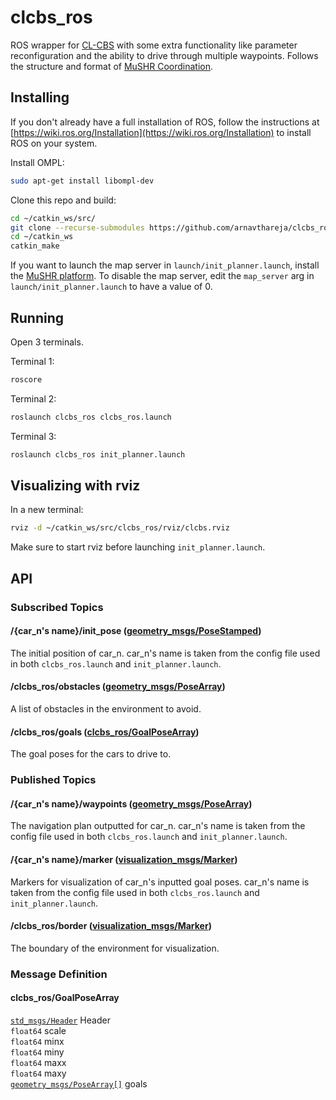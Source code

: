 # clcbs_ros

ROS wrapper for [CL-CBS](https://github.com/APRIL-ZJU/CL-CBS) with some extra functionality like parameter reconfiguration and the ability to drive through multiple waypoints. Follows the structure and format of [MuSHR Coordination](https://github.com/prl-mushr/mushr_coordination).

## Installing

If you don't already have a full installation of ROS, follow the instructions at [https://wiki.ros.org/Installation](https://wiki.ros.org/Installation) to install ROS on your system.

Install OMPL:

```bash
sudo apt-get install libompl-dev
```

Clone this repo and build:

```bash
cd ~/catkin_ws/src/  
git clone --recurse-submodules https://github.com/arnavthareja/clcbs_ros.git
cd ~/catkin_ws
catkin_make
```

If you want to launch the map server in `launch/init_planner.launch`, install the [MuSHR platform](https://mushr.io/tutorials/quickstart/). To disable the map server, edit the `map_server` arg in `launch/init_planner.launch` to have a value of 0.

## Running

Open 3 terminals.

Terminal 1:

```bash
roscore
```

Terminal 2:

```bash
roslaunch clcbs_ros clcbs_ros.launch
```

Terminal 3:

```bash
roslaunch clcbs_ros init_planner.launch
```

## Visualizing with rviz

In a new terminal:

```bash
rviz -d ~/catkin_ws/src/clcbs_ros/rviz/clcbs.rviz
```

Make sure to start rviz before launching `init_planner.launch`.

## API

### Subscribed Topics

#### /{car_n's name}/init_pose ([geometry_msgs/PoseStamped](http://docs.ros.org/en/melodic/api/geometry_msgs/html/msg/PoseStamped.html))

The initial position of car_n. car_n's name is taken from the config file used in both `clcbs_ros.launch` and `init_planner.launch`.

#### /clcbs_ros/obstacles ([geometry_msgs/PoseArray](http://docs.ros.org/en/melodic/api/geometry_msgs/html/msg/PoseArray.html))

A list of obstacles in the environment to avoid.

#### /clcbs_ros/goals ([clcbs_ros/GoalPoseArray](#clcbs_ros/GoalPoseArray))

The goal poses for the cars to drive to.

### Published Topics

#### /{car_n's name}/waypoints ([geometry_msgs/PoseArray](http://docs.ros.org/en/melodic/api/geometry_msgs/html/msg/PoseArray.html))

The navigation plan outputted for car_n. car_n's name is taken from the config file used in both `clcbs_ros.launch` and `init_planner.launch`.

#### /{car_n's name}/marker ([visualization_msgs/Marker](http://docs.ros.org/en/api/visualization_msgs/html/msg/Marker.html))

Markers for visualization of car_n's inputted goal poses. car_n's name is taken from the config file used in both `clcbs_ros.launch` and `init_planner.launch`.

#### /clcbs_ros/border ([visualization_msgs/Marker](http://docs.ros.org/en/api/visualization_msgs/html/msg/Marker.html))

The boundary of the environment for visualization.

### Message Definition

#### clcbs_ros/GoalPoseArray

[`std_msgs/Header`](http://docs.ros.org/en/melodic/api/std_msgs/html/msg/Header.html) Header  
`float64` scale  
`float64` minx  
`float64` miny  
`float64` maxx  
`float64` maxy  
[`geometry_msgs/PoseArray[]`](http://docs.ros.org/en/melodic/api/geometry_msgs/html/msg/PoseArray.html) goals 
